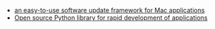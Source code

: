 - [an easy-to-use software update framework for Mac applications][1]
- [Open source Python library for rapid development of applications][2]

[1]: http://sparkle-project.org
[2]: kivy.org

